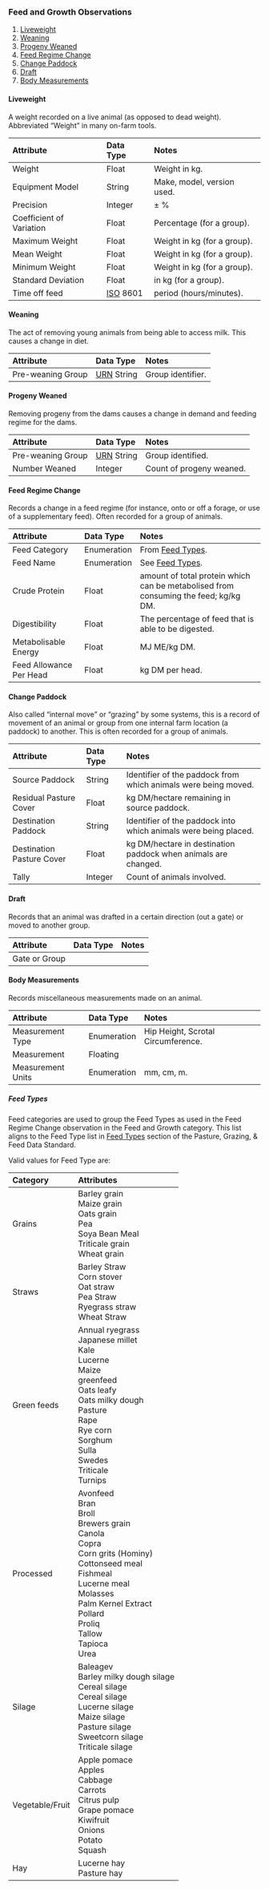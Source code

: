 ### Feed and Growth Observations

1. [Liveweight](#Liveweight)
2. [Weaning](#Weaning)
3. [Progeny Weaned](#Progeny-Weaned)
4. [Feed Regime Change](#Feed-Regime-Change)
5. [Change Paddock](#Change-Paddock)
6. [Draft](#Draft)
7. [Body Measurements](#Body-Measurements)

#### Liveweight

A weight recorded on a live animal (as opposed to dead weight). Abbreviated “Weight” in many on-farm tools. 

Attribute | Data Type | Notes 
:-------- | :-------- | :----
Weight | Float | Weight in kg.
Equipment Model | String | Make, model, version used.
Precision | Integer | ± %
Coefficient of Variation | Float | Percentage (for a group).
Maximum Weight | Float | Weight in kg (for a group).
Mean Weight | Float | Weight in kg (for a group).
Minimum Weight | Float | Weight in kg (for a group).
Standard Deviation | Float | in kg (for a group).
Time off feed | [ISO](docs/ADS_Definitions-And-Abbreviations_Interpretation.md#Definitions-And-Abbreviations) 8601 | period (hours/minutes).

#### Weaning

The act of removing young animals from being able to access milk. This causes a change in diet.

Attribute | Data Type | Notes 
:-------- | :-------- | :----
Pre-weaning Group | [URN](docs/ADS_Definitions-And-Abbreviations_Interpretation.md#Definitions-And-Abbreviations) String | Group identifier.
	
#### Progeny Weaned

Removing progeny from the dams causes a change in demand and feeding regime for the dams.

Attribute | Data Type | Notes 
:-------- | :-------- | :----
Pre-weaning Group | [URN](docs/ADS_Definitions-And-Abbreviations_Interpretation.md#Definitions-And-Abbreviations) String | Group identified.
Number Weaned | Integer | Count of progeny weaned.

#### Feed Regime Change

Records a change in a feed regime (for instance, onto or off a forage, or use of a supplementary feed). Often recorded for a group of animals.	

Attribute | Data Type | Notes 
:-------- | :-------- | :----
Feed Category | Enumeration | From [Feed Types](#Feed-Types).
Feed Name | Enumeration | See [Feed Types](#Feed-Types).
Crude Protein | Float | amount of total protein which can be metabolised from consuming the feed; kg/kg DM.
Digestibility | Float | The percentage of feed that is able to be digested.
Metabolisable Energy | Float | MJ ME/kg DM.
Feed Allowance Per Head | Float | kg DM per head.

#### Change Paddock

Also called “internal move” or “grazing” by some systems, this is a record of movement of an animal or group from one internal farm location (a paddock) to another. This is often recorded for a group of animals.	

Attribute | Data Type | Notes 
:-------- | :-------- | :----
Source Paddock | String | Identifier of the paddock from which animals were being moved.
Residual Pasture Cover | Float | kg DM/hectare remaining in source paddock.
Destination Paddock | String | Identifier of the paddock into which animals were being placed.
Destination Pasture Cover | Float | kg DM/hectare in destination paddock when animals are changed.
Tally | Integer | Count of animals involved.

#### Draft

Records that an animal was drafted in a certain direction (out a gate) or moved to another group.

Attribute | Data Type | Notes 
:-------- | :-------- | :----
Gate or Group | |	

#### Body Measurements

Records miscellaneous measurements made on an animal.

Attribute | Data Type | Notes 
:-------- | :-------- | :----
Measurement Type | Enumeration | Hip Height, Scrotal Circumference.
Measurement | Floating |
Measurement Units | Enumeration | mm, cm, m.

##### Feed Types

Feed categories are used to group the Feed Types as used in the Feed Regime Change observation in the Feed and Growth category. This list aligns to the Feed Type list in [Feed Types](docs/PGFDS_Lists-of-Valid-Values.md#Feed-Types) section of the Pasture, Grazing, & Feed Data Standard.

Valid values for Feed Type are:

Category | Attributes
:------- | :---------
Grains | Barley grain <br> Maize grain <br>Oats grain <br>Pea <br> Soya Bean Meal <br>Triticale grain <br> Wheat grain	<br> 
Straws | Barley Straw <br> Corn stover <br> Oat straw <br> Pea Straw <br> Ryegrass straw <br> Wheat Straw <br>
Green feeds | Annual ryegrass <br> Japanese millet <br>Kale <br>Lucerne <br> Maize <br> greenfeed <br>Oats leafy <br> Oats milky dough <br> Pasture <br> Rape <br> Rye corn <br> Sorghum <br> Sulla <br> Swedes <br> Triticale <br> Turnips	<br>
Processed | Avonfeed <br> Bran <br> Broll <br> Brewers grain <br> Canola <br> Copra <br> Corn grits (Hominy) <br> Cottonseed meal <br> Fishmeal <br> Lucerne meal <br> Molasses <br> Palm Kernel Extract <br> Pollard <br> Proliq <br> Tallow <br> Tapioca <br> Urea
Silage | Baleagev <br> Barley milky dough silage <br> Cereal silage <br> Cereal silage <br> Lucerne silage <br> Maize silage <br> Pasture silage <br> Sweetcorn silage <br> Triticale silage
Vegetable/Fruit | Apple pomace <br> Apples <br> Cabbage <br> Carrots <br> Citrus pulp <br> Grape pomace <br> Kiwifruit <br> Onions <br> Potato <br> Squash
Hay | Lucerne hay <br> Pasture hay